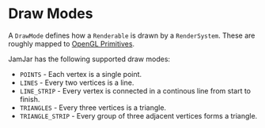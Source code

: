 # Draw Modes

A `DrawMode` defines how a `Renderable` is drawn by a `RenderSystem`. These are roughly mapped to
[OpenGL Primitives](https://www.khronos.org/opengl/wiki/Primitive).

JamJar has the following supported draw modes:

- `POINTS` - Each vertex is a single point.
- `LINES` - Every two vertices is a line.
- `LINE_STRIP` - Every vertex is connected in a continous line from start to finish.
- `TRIANGLES` - Every three vertices is a triangle.
- `TRIANGLE_STRIP` - Every group of three adjacent vertices forms a triangle.
